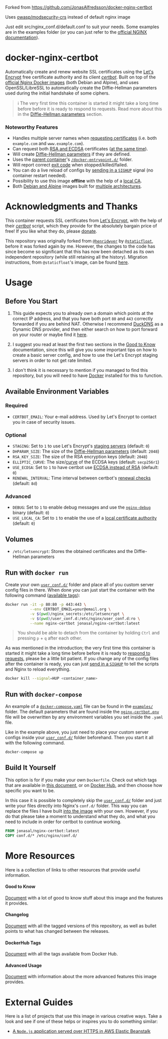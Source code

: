 Forked from https://github.com/JonasAlfredsson/docker-nginx-certbot

Uses [owasp/modsecurity-crs](https://hub.docker.com/r/owasp/modsecurity-crs/) instead of default nginx image

Just edit src/nginx_conf.d/default.conf to suit your needs. Some examples are in the examples folder (or you can just refer to the [official NGINX documentation](http://nginx.org/en/docs/)).

# docker-nginx-certbot

Automatically create and renew website SSL certificates using the
[Let's Encrypt][1] free certificate authority and its client [*certbot*][2].
Built on top of the [official Nginx Docker images][9] (both Debian and Alpine),
and uses OpenSSL/LibreSSL to automatically create the Diffie-Hellman parameters
used during the initial handshake of some ciphers.

> :information_source: The very first time this container is started it might
  take a long time before before it is ready to respond to requests. Read more
  about this in the
  [Diffie-Hellman parameters](./docs/good_to_know.md#diffie-hellman-parameters)
  section.

### Noteworthy Features
- Handles multiple server names when [requesting certificates](./docs/good_to_know.md#how-the-script-add-domain-names-to-certificate-requests) (i.e. both `example.com` and `www.example.com`).
- Can request both [RSA and ECDSA](./docs/good_to_know.md#ecdsa-and-rsa-certificates) certificates ([at the same time](./docs/advanced_usage.md#multi-certificate-setup)).
- Will create [Diffie-Hellman parameters](./docs/good_to_know.md#diffie-hellman-parameters) if they are defined.
- Uses the [parent container][9]'s [`/docker-entrypoint.d/`][7] folder.
- Will report correct [exit code][6] when stopped/killed/failed.
- You can do a live reload of configs by [sending in a `SIGHUP`](./docs/advanced_usage.md#manualforce-renewal) signal (no container restart needed).
- Possibility to use this image **offline** with the help of a [local CA](./docs/advanced_usage.md#local-ca).
- Both [Debian and Alpine](./docs/dockerhub_tags.md) images built for [multiple architectures][14].



# Acknowledgments and Thanks

This container requests SSL certificates from [Let's Encrypt][1], with the help
of their [*certbot*][2] script, which they provide for the absolutely bargain
price of free! If you like what they do, please [donate][3].

This repository was originally forked from [`@henridwyer`][4] by
[`@staticfloat`][5], before it was forked again by me. However, the changes to
the code has since become so significant that this has now been detached as its
own independent repository (while still retaining all the history). Migration
instructions, from `@staticfloat`'s image, can be found
[here](./docs/good_to_know.md#help-migrating-from-staticfloats-image).



# Usage

## Before You Start
1. This guide expects you to already own a domain which points at the correct
   IP address, and that you have both port `80` and `443` correctly forwarded
   if you are behind NAT. Otherwise I recommend [DuckDNS][12] as a Dynamic DNS
   provider, and then either search on how to port forward on your router or
   maybe find it [here][13].

2. I suggest you read at least the first two sections in the
   [Good to Know](./docs/good_to_know.md) documentation, since this will give
   you some important tips on how to create a basic server config, and how to
   use the Let's Encrypt staging servers in order to not get rate limited.

3. I don't think it is necessary to mention if you managed to find this
   repository, but you will need to have [Docker][11] installed for this to
   function.


## Available Environment Variables

### Required
- `CERTBOT_EMAIL`: Your e-mail address. Used by Let's Encrypt to contact you in case of security issues.

### Optional
- `STAGING`: Set to `1` to use Let's Encrypt's [staging servers](./docs/good_to_know.md#initial-testing) (default: `0`)
- `DHPARAM_SIZE`: The size of the [Diffie-Hellman parameters](./docs/good_to_know.md#diffie-hellman-parameters) (default: `2048`)
- `RSA_KEY_SIZE`: The size of the RSA encryption keys (default: `2048`)
- `ELLIPTIC_CURVE`: The size/[curve][15] of the ECDSA keys (default: `secp256r1`)
- `USE_ECDSA`: Set to `1` to have certbot use [ECDSA instead of RSA](./docs/good_to_know.md#ecdsa-and-rsa-certificates) (default: `0`)
- `RENEWAL_INTERVAL`: Time interval between certbot's [renewal checks](./docs/good_to_know.md#renewal-check-interval) (default: `8d`)

### Advanced
- `DEBUG`: Set to `1` to enable debug messages and use the [`nginx-debug`][10] binary (default: `0`)
- `USE_LOCAL_CA`: Set to `1` to enable the use of a [local certificate authority](./docs/advanced_usage.md#local-ca) (default: `0`)


## Volumes
- `/etc/letsencrypt`: Stores the obtained certificates and the Diffie-Hellman parameters


## Run with `docker run`
Create your own [`user_conf.d/`](./docs/good_to_know.md#the-user_confd-folder)
folder and place all of you custom server config files in there. When done you
can just start the container with the following command
([available tags](./docs/dockerhub_tags.md)):

```bash
docker run -it -p 80:80 -p 443:443 \
           --env CERTBOT_EMAIL=your@email.org \
           -v $(pwd)/nginx_secrets:/etc/letsencrypt \
           -v $(pwd)/user_conf.d:/etc/nginx/user_conf.d:ro \
           --name nginx-certbot jonasal/nginx-certbot:latest
```

> You should be able to detach from the container by holding `Ctrl` and pressing
  `p` + `q` after each other.

As was mentioned in the introduction; the very first time this container is
started it might take a long time before before it is ready to
[respond to requests](./docs/good_to_know.md#diffie-hellman-parameters), please
be a little bit patient. If you change any of the config files after the
container is ready, you can just
[send in a `SIGHUP`](./docs/advanced_usage.md#manualforce-renewal) to tell
the scripts and Nginx to reload everything.

```bash
docker kill --signal=HUP <container_name>
```


## Run with `docker-compose`
An example of a [`docker-compose.yaml`](./examples/docker-compose.yml) file can
be found in the [`examples/`](./examples) folder. The default parameters that
are found inside the [`nginx-certbot.env`](./examples/nginx-certbot.env) file
will be overwritten by any environment variables you set inside the `.yaml`
file.

Like in the example above, you just need to place your custom server configs
inside your [`user_conf.d/`](./docs/good_to_know.md#the-user_confd-folder)
folder beforehand. Then you start it all with the following command.

```bash
docker-compose up
```


## Build It Yourself
This option is for if you make your own `Dockerfile`. Check out which tags that
are available in [this document](./docs/dockerhub_tags.md), or on
[Docker Hub][8], and then choose how specific you want to be.

In this case it is possible to completely skip the
[`user_conf.d/`](./docs/good_to_know.md#the-user_confd-folder) folder and just
write your files directly into Nginx's `conf.d/` folder. This way you can
replace the files I have built [into the image](./src/nginx_conf.d) with your
own. However, if you do that please take a moment to understand what they do,
and what you need to include in order for certbot to continue working.

```Dockerfile
FROM jonasal/nginx-certbot:latest
COPY conf.d/* /etc/nginx/conf.d/
```



# More Resources
Here is a collection of links to other resources that provide useful
information.

#### Good to Know
[Document](./docs/good_to_know.md) with a lot of good to know stuff about this
image and the features it provides.

#### Changelog
[Document](./docs/changelog.md) with all the tagged versions of this repository,
as well as bullet points to what has changed between the releases.

#### DockerHub Tags
[Document](./docs/dockerhub_tags.md) with all the tags available from Docker
Hub.

#### Advanced Usage
[Document](./docs/advanced_usage.md) with information about the more advanced
features this image provides.



# External Guides
Here is a list of projects that use this image in various creative ways. Take
a look and see if one of these helps or inspires you to do something similar:

- [A `Node.js` application served over HTTPS in AWS Elastic Beanstalk](https://efraim-rodrigues.medium.com/using-docker-to-containerize-your-node-js-aefcd1ecd37d)






[1]: https://letsencrypt.org/
[2]: https://github.com/certbot/certbot
[3]: https://letsencrypt.org/donate/
[4]: https://github.com/henridwyer/docker-letsencrypt-cron
[5]: https://github.com/staticfloat/docker-nginx-certbot
[6]: https://github.com/JonasAlfredsson/docker-nginx-certbot/commit/43dde6ec24f399fe49729b28ba4892665e3d7078
[7]: https://github.com/nginxinc/docker-nginx/tree/master/entrypoint
[8]: https://hub.docker.com/r/jonasal/nginx-certbot
[9]: https://github.com/nginxinc/docker-nginx
[10]: https://github.com/docker-library/docs/tree/master/nginx#running-nginx-in-debug-mode
[11]: https://docs.docker.com/engine/install/
[12]: https://www.duckdns.org/
[13]: https://portforward.com/router.htm
[14]: https://github.com/JonasAlfredsson/docker-nginx-certbot/issues/28
[15]: https://security.stackexchange.com/a/104991
